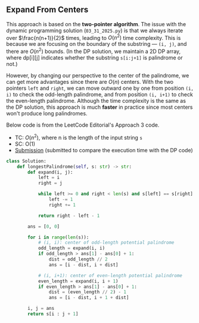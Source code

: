 
## Expand From Centers

This approach is based on the **two-pointer algorithm**. The issue with the dynamic programming solution (`03_31_2025.py`) is that we always iterate over $\frac{n(n+1)}{2}$ times, leading to $O(n^2)$ time complexity. This is because we are focusing on the boundary of the substring — `(i, j)`, and there are $O(n^2)$ bounds. (In the DP solution, we maintain a 2D DP array, where dp[i][j] indicates whether the substring `s[i:j+1]` is palindrome or not.)

However, by changing our perspective to the center of the palindrome, we can get more advantages since there are $O(n)$ centers. With the two pointers `left` and `right`, we can move outward one by one from position `(i, i)` to check the odd-length palindrome, and from position `(i, i+1)` to check the even-length palindrome. Although the time complexity is the same as the DP solution, this approach is much **faster** in practice since most centers won't produce long palindromes.

Below code is from the LeetCode Editorial's Approach 3 code.

- TC: $O(n^2)$, where n is the length of the input string `s`
- SC: O(1)
- [Submission](https://leetcode.com/problems/longest-palindromic-substring/submissions/1592491546/) (submitted to compare the execution time with the DP code)

```python
class Solution:
    def longestPalindrome(self, s: str) -> str:
        def expand(i, j):
            left = i
            right = j

            while left >= 0 and right < len(s) and s[left] == s[right]:
                left -= 1
                right += 1

            return right - left - 1

        ans = [0, 0]

        for i in range(len(s)):
            # (i, i): center of odd-length potential palindrome
            odd_length = expand(i, i)
            if odd_length > ans[1] - ans[0] + 1:
                dist = odd_length // 2
                ans = [i - dist, i + dist]

            # (i, i+1): center of even-length potential palindrome
            even_length = expand(i, i + 1)
            if even_length > ans[1] - ans[0] + 1:
                dist = (even_length // 2) - 1
                ans = [i - dist, i + 1 + dist]

        i, j = ans
        return s[i : j + 1]
```